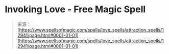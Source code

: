 <!--yml
category: 未分类
date: 2024-06-12 18:50:58
-->

# Invoking Love - Free Magic Spell

> 来源：[https://www.spellsofmagic.com/spells/love_spells/attraction_spells/12941/page.html#0001-01-01](https://www.spellsofmagic.com/spells/love_spells/attraction_spells/12941/page.html#0001-01-01)